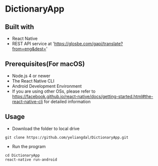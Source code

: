 # DictionaryApp

## Built with
* React Native
* REST API service at 'https://glosbe.com/gapi/translate?from=eng&dest='

## Prerequisites(For macOS)
* Node.js 4 or newer
* The React Native CLI
* Android Development Environment
* If you are using other OSs, please refer to https://facebook.github.io/react-native/docs/getting-started.html#the-react-native-cli for detailed information 

## Usage
* Download the folder to local drive
```
git clone https://github.com/yeliangdal/DictionaryApp.git
```
* Run the program 
```
cd DictionaryApp
react-native run-android
```

